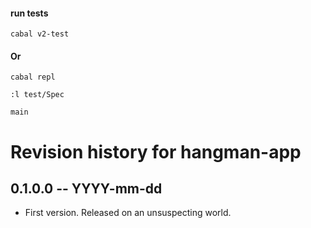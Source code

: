 
#### run tests

```cabal v2-test```

#### Or

```cabal repl```

```:l test/Spec```

```main```

# Revision history for hangman-app

## 0.1.0.0 -- YYYY-mm-dd

* First version. Released on an unsuspecting world.
